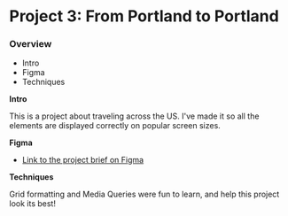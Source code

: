# Project 3: From Portland to Portland

### Overview
* Intro
* Figma
* Techniques

**Intro**

This is a project about traveling across the US. I've made it so all the elements are displayed correctly on popular screen sizes.

**Figma**

* [Link to the project brief on Figma](https://www.figma.com/file/xM9rNsdK4iNcFJmDZho3Aw/Sprint-3%3A-From-Portland-to-Portland-%2F-desktop-%2B-mobile?node-id=500%3A0)

**Techniques**

Grid formatting and Media Queries were fun to learn, and help this project look its best!


